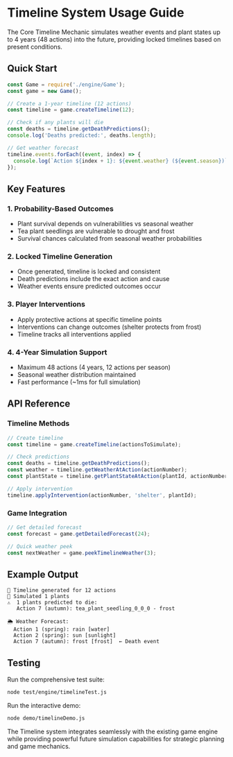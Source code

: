 # Timeline System Usage Guide

The Core Timeline Mechanic simulates weather events and plant states up to 4 years (48 actions) into the future, providing locked timelines based on present conditions.

## Quick Start

```javascript
const Game = require('./engine/Game');
const game = new Game();

// Create a 1-year timeline (12 actions)
const timeline = game.createTimeline(12);

// Check if any plants will die
const deaths = timeline.getDeathPredictions();
console.log('Deaths predicted:', deaths.length);

// Get weather forecast
timeline.events.forEach((event, index) => {
  console.log(`Action ${index + 1}: ${event.weather} (${event.season})`);
});
```

## Key Features

### 1. Probability-Based Outcomes
- Plant survival depends on vulnerabilities vs seasonal weather
- Tea plant seedlings are vulnerable to drought and frost
- Survival chances calculated from seasonal weather probabilities

### 2. Locked Timeline Generation
- Once generated, timeline is locked and consistent
- Death predictions include the exact action and cause
- Weather events ensure predicted outcomes occur

### 3. Player Interventions
- Apply protective actions at specific timeline points
- Interventions can change outcomes (shelter protects from frost)
- Timeline tracks all interventions applied

### 4. 4-Year Simulation Support
- Maximum 48 actions (4 years, 12 actions per season)
- Seasonal weather distribution maintained
- Fast performance (~1ms for full simulation)

## API Reference

### Timeline Methods
```javascript
// Create timeline
const timeline = game.createTimeline(actionsToSimulate);

// Check predictions
const deaths = timeline.getDeathPredictions();
const weather = timeline.getWeatherAtAction(actionNumber);
const plantState = timeline.getPlantStateAtAction(plantId, actionNumber);

// Apply intervention
timeline.applyIntervention(actionNumber, 'shelter', plantId);
```

### Game Integration
```javascript
// Get detailed forecast
const forecast = game.getDetailedForecast(24);

// Quick weather peek
const nextWeather = game.peekTimelineWeather(3);
```

## Example Output

```
📅 Timeline generated for 12 actions
🌱 Simulated 1 plants
⚠️  1 plants predicted to die:
   Action 7 (autumn): tea_plant_seedling_0_0_0 - frost

🌦 Weather Forecast:
  Action 1 (spring): rain [water]
  Action 2 (spring): sun [sunlight]
  Action 7 (autumn): frost [frost]  ← Death event
```

## Testing

Run the comprehensive test suite:
```bash
node test/engine/timelineTest.js
```

Run the interactive demo:
```bash
node demo/timelineDemo.js
```

The Timeline system integrates seamlessly with the existing game engine while providing powerful future simulation capabilities for strategic planning and game mechanics.